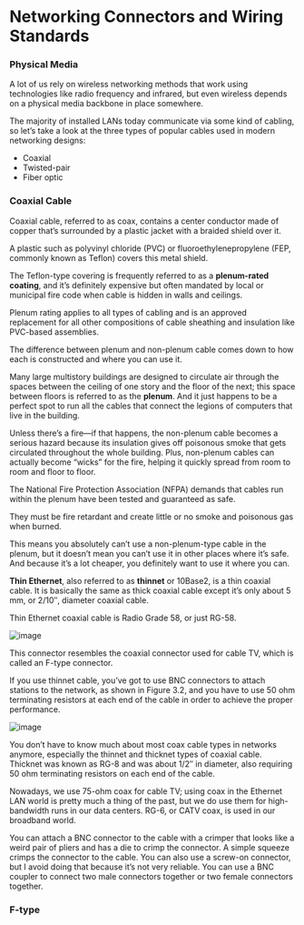 # Networking Connectors and Wiring Standards

### Physical Media

A lot of us rely on wireless networking methods that work using technologies like radio frequency and infrared, but even wireless depends on a physical media backbone in place somewhere.

The majority of installed LANs today communicate via some kind of cabling, so let’s take a look at the three types of popular cables used in modern networking designs:

- Coaxial
- Twisted-pair
- Fiber optic

### Coaxial Cable

Coaxial cable, referred to as coax, contains a center conductor made of copper that’s surrounded by a plastic jacket with a braided shield over it.

A plastic such as polyvinyl chloride (PVC) or fluoroethylenepropylene (FEP, commonly known as Teflon) covers this metal shield.

The Teflon-type covering is frequently referred to as a **plenum-rated coating**, and it’s definitely expensive but often mandated by local or municipal fire code when cable is hidden in walls and ceilings.

Plenum rating applies to all types of cabling and is an approved replacement for all other compositions of cable sheathing and insulation like PVC-based assemblies.

The difference between plenum and non-plenum cable comes down to how each is constructed and where you can use it.

Many large multistory buildings are designed to circulate air through the spaces between the ceiling of one story and the floor of the next; this space between floors is referred to as the **plenum**. And it just happens to be a perfect spot to run all the cables that connect the legions of computers that live in the building.

Unless there’s a fire—if that happens, the non-plenum cable becomes a serious hazard because its insulation gives off poisonous smoke that gets circulated throughout the whole building. Plus, non-plenum cables can actually become “wicks” for the fire, helping it quickly spread from room to room and floor to floor.

The National Fire Protection Association (NFPA) demands that cables run within the plenum have been tested and guaranteed as safe.

They must be fire retardant and create little or no smoke and poisonous gas when burned.

This means you absolutely can’t use a non-plenum-type cable in the plenum, but it doesn’t mean you can’t use it in other places where it’s safe. And because it’s a lot cheaper, you definitely want to use it where you can.

**Thin Ethernet**, also referred to as **thinnet** or 10Base2, is a thin coaxial cable. It is basically the same as thick coaxial cable except it’s only about 5 mm, or 2/10″, diameter coaxial cable.

Thin Ethernet coaxial cable is Radio Grade 58, or just RG-58.

![image](https://github.com/user-attachments/assets/da1065b2-f236-4aff-a397-5db862e57cda)

This connector resembles the coaxial connector used for cable TV, which is called an F-type connector.

If you use thinnet cable, you’ve got to use BNC connectors to attach stations to the network, as shown in Figure 3.2, and you have to use 50 ohm terminating resistors at each end of the cable in order to achieve the proper performance.

![image](https://github.com/user-attachments/assets/ab5eed04-3572-4d6d-9d39-7c39ece4283b)

You don’t have to know much about most coax cable types in networks anymore, especially the thinnet and thicknet types of coaxial cable. Thicknet was known as RG-8 and was about 1/2″ in diameter, also requiring 50 ohm terminating resistors on each end of the cable.

Nowadays, we use 75-ohm coax for cable TV; using coax in the Ethernet LAN world is pretty much a thing of the past, but we do use them for high-bandwidth runs in our data centers. RG-6, or CATV coax, is used in our broadband world.

You can attach a BNC connector to the cable with a crimper that looks like a weird pair of pliers and has a die to crimp the connector. A simple squeeze crimps the connector to the cable. You can also use a screw-on connector, but I avoid doing that because it’s not very reliable. You can use a BNC coupler to connect two male connectors together or two female connectors together.

### F-type



